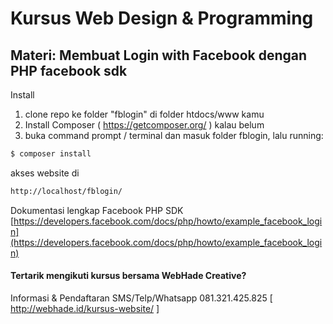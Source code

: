 # Kursus Web Design & Programming

## Materi: Membuat Login with Facebook dengan PHP facebook sdk

Install

1. clone repo ke folder "fblogin" di folder htdocs/www kamu
2. Install Composer ( https://getcomposer.org/ ) kalau belum
4. buka command prompt / terminal dan masuk folder fblogin, lalu running:

```sh
$ composer install
```

akses website di

```sh
http://localhost/fblogin/
```

Dokumentasi lengkap Facebook PHP SDK
[https://developers.facebook.com/docs/php/howto/example_facebook_login](https://developers.facebook.com/docs/php/howto/example_facebook_login)

#### Tertarik mengikuti kursus bersama WebHade Creative?

Informasi & Pendaftaran
SMS/Telp/Whatsapp 081.321.425.825
[ http://webhade.id/kursus-website/ ]